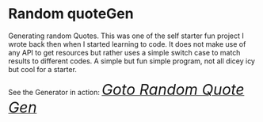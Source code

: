 # Random quoteGen
Generating random Quotes.
This was one of the self starter fun project I wrote back then when I started learning to code. It does not make use of any API to get resources but rather uses a simple 
switch case to match results to different codes. A simple but fun simple program, not all dicey icy but cool for a starter.

See the Generator in action: <a href= "https://codepen.io/walexy09/full/QgpdEY"><i style="font-size:30px;font-color:#ff0000;">Goto Random Quote Gen</i></a>
